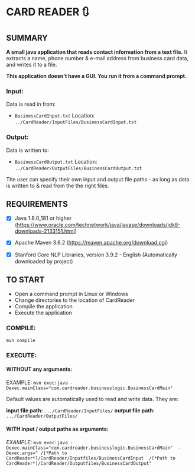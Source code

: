 
# CARD READER :arrows_clockwise:

SUMMARY
-------
**A small java application that reads contact information from a text file.** It extracts a name, phone number & e-mail address from business card data, and writes it to a file.

**This application doesn't have a GUI. You run it from a command prompt.**


### Input:
Data is read in from:

 - ``BusinessCardInput.txt``
Location: ``../CardReader/InputFiles/BusinessCardInput.txt``


### Output:
Data is written to: 

 - ``BusinessCardOutput.txt``
Location: ``../CardReader/OutputFiles/BusinessCardOutput.txt``

The user can specify their own input and output file paths - as long as data is written to & read from the the right files.


REQUIREMENTS
------------
 - [x] Java 1.8.0_181 or higher 
(https://www.oracle.com/technetwork/java/javase/downloads/jdk8-downloads-2133151.html)

 - [x] Apache Maven 3.6.2
(https://maven.apache.org/download.cgi)

 - [x] Stanford Core NLP Libraries, version 3.9.2 - English
(Automatically downloaded by project)



TO START
--------
 - Open a command prompt in Linux or Windows
 - Change directories to the location of CardReader
 - Compile the application
 - Execute the application

### COMPILE:
``mvn compile``


### EXECUTE:

#### WITHOUT any arguments:

EXAMPLE: ``mvn exec:java -Dexec.mainClass="com.cardreader.businesslogic.BusinessCardMain"``

Default values are automatically used to read and write data. They are:

**input file path:** ``.../CardReader/InputFiles/``
**output file path:** ``.../CardReader/OutputFiles/``


#### WITH input / output paths as arguments:

*EXAMPLE:* `` mvn exec:java -Dexec.mainClass="com.cardreader.businesslogic.BusinessCardMain"  -Dexec.args=" /[*Path to CardReader*]/CardReader/Inputfiles/BusinessCardInput  /[*Path to CardReader*]/CardReader/Outputfiles/BusinessCardOutput" ``

